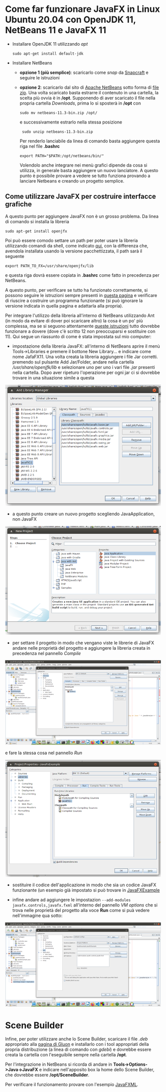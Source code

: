 # Come far funzionare JavaFX in Linux Ubuntu 20.04 con OpenJDK 11, NetBeans 11 e JavaFX  11

* Installare OpenJDK 11 utilizzando *apt* 


    ```
    sudo apt-get install default-jdk
    ```

* Installare NetBeans 
    * **opzione 1 (più semplice)**: scaricarlo come *snap* da [Snapcraft](https://snapcraft.io/netbeans) e seguire le istruzioni
    
    * **opzione 2**: scaricarlo dal sito di [Apache NetBeans](https://netbeans.apache.org/download/nb113/nb113.html) sotto forma di [file zip](https://www.apache.org/dyn/closer.cgi/netbeans/netbeans/11.3/netbeans-11.3-bin.zip). Una volta scaricato basta estrarre il contenuto in una cartella, la scelta più ovvia è in **/opt**.
Supponendo di aver scaricato il file nella propria cartella *Downloads*, prima lo si sposterà in **/opt** con
        
        ```
        sudo mv netbeans-11.3-bin.zip /opt/
        ```
        
        e successivamente estrarlo nella stessa posizione
        
        ```
         sudo unzip netbeans-11.3-bin.zip 
        ```

        Per renderlo lanciabile da linea di comando basta aggiungere questa riga nel file **.bashrc**
        
        ```
        export PATH="$PATH:/opt/netbeans/bin/"
        ```

        Volendolo anche integrare nei menù grafici dipende da cosa si utilizza, in generale basta aggiungere un nuovo lanciatore.
A questo punto è possibile provare a vedere se tutto funziona provando a lanciare Netbeans e creando un progetto semplice.

## Come utilizzare JavaFX per costruire interfacce grafiche
A questo punto per aggiungere JavaFX non è un grosso problema. Da linea di comando si installa la libreria
```
sudo apt-get install openjfx
```
Poi può essere comodo settare un path per poter usare la libreria utilizzando comandi da shell, come indicato [qui](https://openjfx.io/openjfx-docs/#install-javafx), con la differenza che, avendola installata usando la versione pacchettizzata, il path sarà il seguente
```
export PATH_TO_FX=/usr/share/openjfx/lib
```
e questa riga dovrà essere copiata in **.bashrc** come fatto in precedenza per NetBeans.


A questo punto, per verificare se tutto ha funzionato correttamente, si possono seguire le istruzioni sempre presenti in [questa pagina](https://openjfx.io/openjfx-docs/#install-javafx) e verificare di riuscire a costruire un programma funzionante (si può ignorare la versione indicata in quella pagina e adattarla alla propria).


Per integrare l'utilizzo della libreria all'interno di NetBeans utilizzando Ant (in modo da evitare di dover poi scaricare altro) la cosa è un po' più complessa, ma se si seguono attentamente [queste istruzioni](https://openjfx.io/openjfx-docs/#IDE-NetBeans) tutto dovrebbe funzionare a dovere (dove c'è scritto 12 non preoccuparsi e sostituire con 11). Qui segue un riassunto di come è stata impostata sul mio computer:

* impostazione della libreria JavaFX: all'interno di NetBeans aprire il menù Tools->Libraries e premere il bottone New Library... e indicare come nome JafaFX11. Una volta creata la libreria aggiungere i file Jar corretti. premendo sul pulsante Add Jar/Folder, andare nella cartella */usr/share/openjfk/lib* e selezionare uno per uno i vari file *.jar* presenti nella cartella. Dopo aver ripeturo l'operazione per ogni jar ci si dovrebbe trovare in una situazione simile a questa

![Impostazione libreria](img/image1.png)

* a questo punto creare un nuovo progetto scegliendo JavaApplication, non JavaFX

![Creazione dell'applicazione](img/image2.png)

* per settare il progetto in modo che vengano viste le librerie di JavaFX andare nelle proprietà del progetto e aggiungere la libreria creata in precedenza nel pannello *Compile*

![Aggiunta della libreria in Compile](img/image3.png)

e fare la stessa cosa nel pannello *Run*

![Aggiunta della libreria in Run](img/image4.png)

* sostituire il codice dell'applicazione in modo che sia un codice JavaFX funzionante (un esempio già impostato si può trovare in [JavaFXExample](esempi/JavaFxExample)

* infine andare ad aggiungere le impostazion ```--add-modules javafx.controls,javafx.fxml``` all'interno del pannello *VM options* che si trova nelle proprietà del progetto alla voce **Run** come si puà vedere nell'immagine qua sotto:

![Settaggio dei parametri delle VM](img/image5.png)

# Scene Builder

Infine, per poter utilizzare anche lo Scene Builder, scaricare il file *.deb* appropriato alla [pagina di Gluon](https://gluonhq.com/products/scene-builder/) e installarlo con i tool appropriati della propria distribuzione (a linea di comando con *gdebi*) e dovrebbe essere creata la cartella con l'eseguibile sempre nella cartella **/opt**.

Per l'integrazione in NetBeans si ricorda di andare in **Tools->Options->Java->JavaFX** e indicare nell'apposito box la home dello Scene Builder, che dovrebbe essere **/opt/SceneBuilder**. 

Per verificare il funzionamento provare con l'esempio [JavaFXML](esempi/JavaFXML).





 
